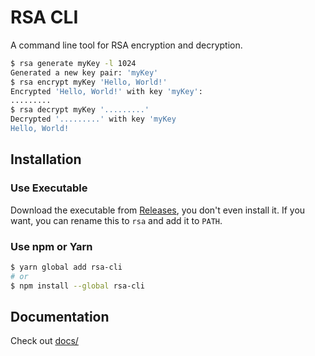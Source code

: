 # RSA CLI

A command line tool for RSA encryption and decryption.

```sh
$ rsa generate myKey -l 1024
Generated a new key pair: 'myKey'
$ rsa encrypt myKey 'Hello, World!'
Encrypted 'Hello, World!' with key 'myKey':
.........
$ rsa decrypt myKey '.........'
Decrypted '.........' with key 'myKey
Hello, World!
```

## Installation

### Use Executable

Download the executable from [Releases](https://github.com/MrWillCom/rsa-cli/releases), you don't even install it. If you want, you can rename this to `rsa` and add it to `PATH`.

### Use npm or Yarn

```sh
$ yarn global add rsa-cli
# or
$ npm install --global rsa-cli
```

## Documentation

Check out [docs/](docs/)
